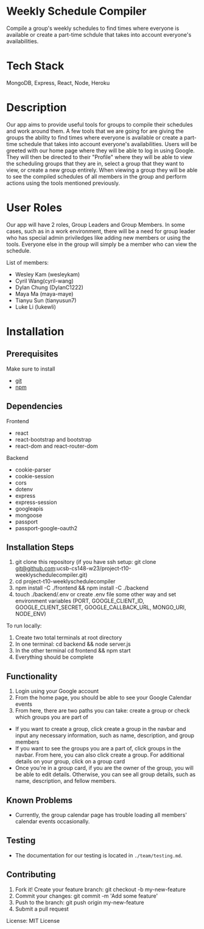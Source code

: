 # Weekly Schedule Compiler

Compile a group's weekly schedules to find times where everyone is available or create a part-time schdule that takes into account everyone's availabilities.

# Tech Stack

MongoDB, Express, React, Node, Heroku

# Description

Our app aims to provide useful tools for groups to compile their schedules and work around them. A few tools that we are going for are giving the groups the ability to find times where everyone is available or create a part-time schedule that takes into account everyone's availabilities. Users will be greeted with our home page where they will be able to log in using Google. They will then be directed to their "Profile" where they will be able to view the scheduling groups that they are in, select a group that they want to view, or create a new group entirely. When viewing a group they will be able to see the compiled schedules of all members in the group and perform actions using the tools mentioned previously.

# User Roles

Our app will have 2 roles, Group Leaders and Group Members. In some cases, such as in a work environment, there will be a need for group leader who has special admin priviledges like adding new members or using the tools. Everyone else in the group will simply be a member who can view the schedule.

List of members:

- Wesley Kam (wesleykam)
- Cyril Wang(cyril-wang)
- Dylan Chung (DylanC1222)
- Maya Ma (maya-maye)
- Tianyu Sun (tianyusun7)
- Luke Li (lukewli)

# Installation

## Prerequisites

Make sure to install

- [git](https://git-scm.com/downloads)
- [npm](https://docs.npmjs.com/downloading-and-installing-node-js-and-npm)

## Dependencies

Frontend

- react
- react-bootstrap and bootstrap
- react-dom and react-router-dom

Backend

- cookie-parser
- cookie-session
- cors
- dotenv
- express
- express-session
- googleapis
- mongoose
- passport
- passport-google-oauth2

## Installation Steps

1. git clone this repository (if you have ssh setup: git clone git@github.com:ucsb-cs148-w23/project-t10-weeklyschedulecompiler.git)
2. cd project-t10-weeklyschedulecompiler
3. npm install -C ./frontend && npm install -C ./backend
4. touch ./backend/.env or create .env file some other way and set environment variables (PORT, GOOGLE_CLIENT_ID, GOOGLE_CLIENT_SECRET, GOOGLE_CALLBACK_URL, MONGO_URI, NODE_ENV)

To run locally: 
1. Create two total terminals at root directory
2. In one terminal: cd backend && node server.js
3. In the other terminal cd frontend && npm start
4. Everything should be complete

## Functionality

1. Login using your Google account
2. From the home page, you should be able to see your Google Calendar events
3. From here, there are two paths you can take: create a group or check which groups you are part of

 - If you want to create a group, click create a group in the navbar and input any necessary information, such as name, description, and group members
 - If you want to see the groups you are a part of, click groups in the navbar. From here, you can also click create a group. For additional details on your group, click on a group card
 - Once you're in a group card, if you are the owner of the group, you will be able to edit details. Otherwise, you can see all group details, such as name, description, and fellow members.

## Known Problems

 - Currently, the group calendar page has trouble loading all members' calendar events occasionally.
 
## Testing

- The documentation for our testing is located in `./team/testing.md`.

## Contributing

1. Fork it! Create your feature branch: git checkout -b my-new-feature
2. Commit your changes: git commit -m 'Add some feature'
3. Push to the branch: git push origin my-new-feature
4. Submit a pull request

License: MIT License
